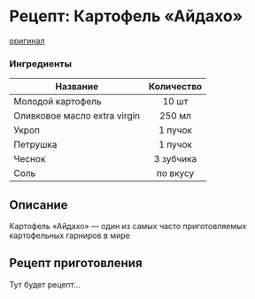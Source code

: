 # Рецепт: Картофель «Айдахо»
[оригинал](https://eda.ru/recepty/osnovnye-blyuda/kartofel-ajdaho-30625)

### Ингредиенты
| Название        	| Количество    |
| -------------   	|:-------------:|
| Молодой картофель 	| 10 шт 			|
| Оливковое масло extra virgin 			| 250 мл 		|
| Укроп		| 1 пучок		|
| Петрушка            | 1 пучок  |
| Чеснок                               | 3 зубчика  |
| Соль                                 | по вкусу  |

## Описание
Картофель «Айдахо» — один из самых часто приготовляемых картофельных гарниров в мире

## Рецепт приготовления
Тут будет рецепт...